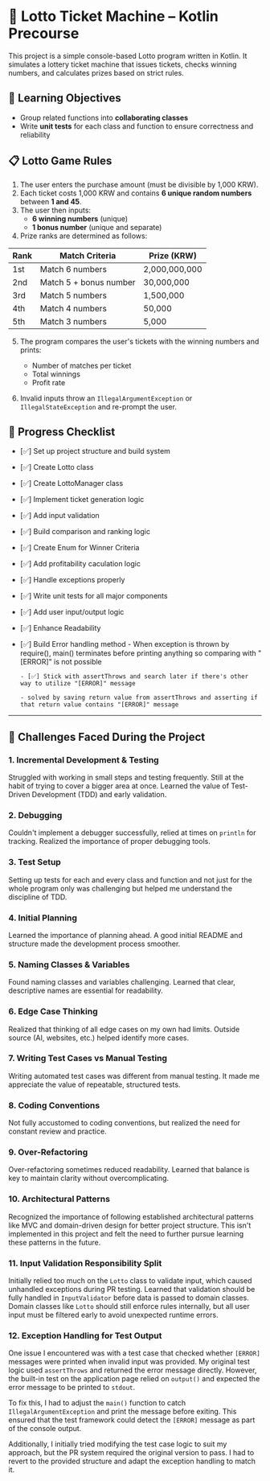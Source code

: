 # 🎰 Lotto Ticket Machine – Kotlin Precourse

This project is a simple console-based Lotto program written in Kotlin. It simulates a lottery ticket machine that issues tickets, checks winning numbers, and calculates prizes based on strict rules.

## 🧠 Learning Objectives

- Group related functions into **collaborating classes**
- Write **unit tests** for each class and function to ensure correctness and reliability

## 📋 Lotto Game Rules

1. The user enters the purchase amount (must be divisible by 1,000 KRW).
2. Each ticket costs 1,000 KRW and contains **6 unique random numbers** between **1 and 45**.
3. The user then inputs:
   - **6 winning numbers** (unique)
   - **1 bonus number** (unique and separate)
4. Prize ranks are determined as follows:

| Rank | Match Criteria                    | Prize (KRW)         |
|------|-----------------------------------|---------------------|
| 1st  | Match 6 numbers                   | 2,000,000,000       |
| 2nd  | Match 5 + bonus number            | 30,000,000          |
| 3rd  | Match 5 numbers                   | 1,500,000           |
| 4th  | Match 4 numbers                   | 50,000              |
| 5th  | Match 3 numbers                   | 5,000               |

5. The program compares the user's tickets with the winning numbers and prints:
   - Number of matches per ticket
   - Total winnings
   - Profit rate

6. Invalid inputs throw an `IllegalArgumentException` or `IllegalStateException` and re-prompt the user.

## 🚧 Progress Checklist

- [✅] Set up project structure and build system
- [✅] Create Lotto class
- [✅] Create LottoManager class
- [✅] Implement ticket generation logic
- [✅] Add input validation
- [✅] Build comparison and ranking logic
- [✅] Create Enum for Winner Criteria
- [✅] Add profitability caculation logic
- [✅] Handle exceptions properly
- [✅] Write unit tests for all major components
- [✅] Add user input/output logic
- [✅] Enhance Readability
- [✅] Build Error handling method
      - When exception is thrown by require(), main() terminates before printing anything so comparing with "[ERROR]" is not possible

      - [✅] Stick with assertThrows and search later if there's other way to utilize "[ERROR]" message

      - solved by saving return value from assertThrows and asserting if that return value contains "[ERROR]" message

---

## 💪 Challenges Faced During the Project

### 1. Incremental Development & Testing
Struggled with working in small steps and testing frequently. Still at the habit of trying to cover a bigger area at once. Learned the value of Test-Driven Development (TDD) and early validation.

### 2. Debugging
Couldn't implement a debugger successfully, relied at times on `println` for tracking. Realized the importance of proper debugging tools.

### 3. Test Setup
Setting up tests for each and every class and function and not just for the whole program only was challenging but helped me understand the discipline of TDD.

### 4. Initial Planning
Learned the importance of planning ahead. A good initial README and structure made the development process smoother.

### 5. Naming Classes & Variables
Found naming classes and variables challenging. Learned that clear, descriptive names are essential for readability.

### 6. Edge Case Thinking
Realized that thinking of all edge cases on my own had limits. Outside source (AI, websites, etc.) helped identify more cases.

### 7. Writing Test Cases vs Manual Testing
Writing automated test cases was different from manual testing. It made me appreciate the value of repeatable, structured tests.

### 8. Coding Conventions
Not fully accustomed to coding conventions, but realized the need for constant review and practice.

### 9. Over-Refactoring
Over-refactoring sometimes reduced readability. Learned that balance is key to maintain clarity without overcomplicating.

### 10. Architectural Patterns
Recognized the importance of following established architectural patterns like MVC and domain-driven design for better project structure. This isn't implemented in this project and felt the need to further pursue learning these patterns in the future.

### 11. Input Validation Responsibility Split
Initially relied too much on the `Lotto` class to validate input, which caused unhandled exceptions during PR testing. Learned that validation should be fully handled in `InputValidator` before data is passed to domain classes. Domain classes like `Lotto` should still enforce rules internally, but all user input must be filtered early to avoid unexpected runtime errors.

### 12. Exception Handling for Test Output

One issue I encountered was with a test case that checked whether `[ERROR]` messages were printed when invalid input was provided. My original test logic used `assertThrows` and returned the error message directly. However, the built-in test on the application page relied on `output()` and expected the error message to be printed to `stdout`.

To fix this, I had to adjust the `main()` function to catch `IllegalArgumentException` and print the message before exiting. This ensured that the test framework could detect the `[ERROR]` message as part of the console output.

Additionally, I initially tried modifying the test case logic to suit my approach, but the PR system required the original version to pass. I had to revert to the provided structure and adapt the exception handling to match it.
